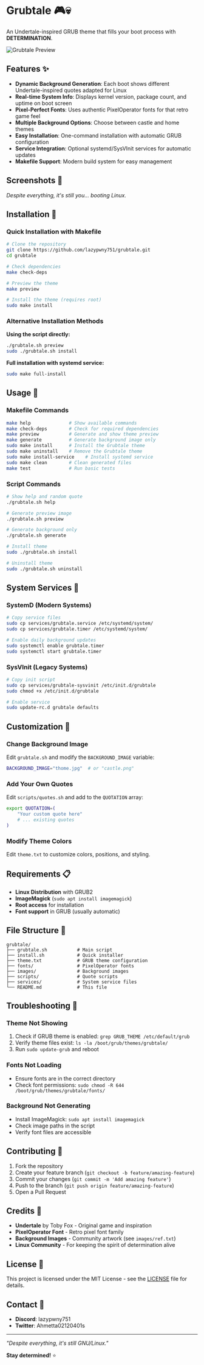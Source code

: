 # Grubtale 🎮💀

An Undertale-inspired GRUB theme that fills your boot process with **DETERMINATION**.

![Grubtale Preview](https://github.com/user-attachments/assets/b626ba17-878d-412a-90c8-a6c5c12e0509)

## Features ✨

- **Dynamic Background Generation**: Each boot shows different Undertale-inspired quotes adapted for Linux
- **Real-time System Info**: Displays kernel version, package count, and uptime on boot screen
- **Pixel-Perfect Fonts**: Uses authentic PixelOperator fonts for that retro game feel
- **Multiple Background Options**: Choose between castle and home themes
- **Easy Installation**: One-command installation with automatic GRUB configuration
- **Service Integration**: Optional systemd/SysVInit services for automatic updates
- **Makefile Support**: Modern build system for easy management

## Screenshots 📸

*Despite everything, it's still you... booting Linux.*

## Installation 🚀

### Quick Installation with Makefile
```bash
# Clone the repository
git clone https://github.com/lazypwny751/grubtale.git
cd grubtale

# Check dependencies
make check-deps

# Preview the theme
make preview

# Install the theme (requires root)
sudo make install
```

### Alternative Installation Methods

**Using the script directly:**
```bash
./grubtale.sh preview
sudo ./grubtale.sh install
```

**Full installation with systemd service:**
```bash
sudo make full-install
```

## Usage 🎯

### Makefile Commands
```bash
make help              # Show available commands
make check-deps        # Check for required dependencies
make preview           # Generate and show theme preview
make generate          # Generate background image only
sudo make install      # Install the Grubtale theme
sudo make uninstall    # Remove the Grubtale theme
sudo make install-service    # Install systemd service
sudo make clean        # Clean generated files
make test              # Run basic tests
```

### Script Commands
```bash
# Show help and random quote
./grubtale.sh help

# Generate preview image
./grubtale.sh preview

# Generate background only
./grubtale.sh generate

# Install theme
sudo ./grubtale.sh install

# Uninstall theme
sudo ./grubtale.sh uninstall
```

## System Services 🔧

### SystemD (Modern Systems)
```bash
# Copy service files
sudo cp services/grubtale.service /etc/systemd/system/
sudo cp services/grubtale.timer /etc/systemd/system/

# Enable daily background updates
sudo systemctl enable grubtale.timer
sudo systemctl start grubtale.timer
```

### SysVInit (Legacy Systems)
```bash
# Copy init script
sudo cp services/grubtale-sysvinit /etc/init.d/grubtale
sudo chmod +x /etc/init.d/grubtale

# Enable service
sudo update-rc.d grubtale defaults
```

## Customization 🎨

### Change Background Image
Edit `grubtale.sh` and modify the `BACKGROUND_IMAGE` variable:
```bash
BACKGROUND_IMAGE="thome.jpg"  # or "castle.png"
```

### Add Your Own Quotes
Edit `scripts/quotes.sh` and add to the `QUOTATION` array:
```bash
export QUOTATION=(
    "Your custom quote here"
    # ... existing quotes
)
```

### Modify Theme Colors
Edit `theme.txt` to customize colors, positions, and styling.

## Requirements 📋

- **Linux Distribution** with GRUB2
- **ImageMagick** (`sudo apt install imagemagick`)
- **Root access** for installation
- **Font support** in GRUB (usually automatic)

## File Structure 📁

```
grubtale/
├── grubtale.sh           # Main script
├── install.sh            # Quick installer
├── theme.txt             # GRUB theme configuration
├── fonts/                # PixelOperator fonts
├── images/               # Background images
├── scripts/              # Quote scripts
├── services/             # System service files
└── README.md             # This file
```

## Troubleshooting 🔧

### Theme Not Showing
1. Check if GRUB theme is enabled: `grep GRUB_THEME /etc/default/grub`
2. Verify theme files exist: `ls -la /boot/grub/themes/grubtale/`
3. Run `sudo update-grub` and reboot

### Fonts Not Loading
- Ensure fonts are in the correct directory
- Check font permissions: `sudo chmod -R 644 /boot/grub/themes/grubtale/fonts/`

### Background Not Generating
- Install ImageMagick: `sudo apt install imagemagick`
- Check image paths in the script
- Verify font files are accessible

## Contributing 🤝

1. Fork the repository
2. Create your feature branch (`git checkout -b feature/amazing-feature`)
3. Commit your changes (`git commit -m 'Add amazing feature'`)
4. Push to the branch (`git push origin feature/amazing-feature`)
5. Open a Pull Request

## Credits 🙏

- **Undertale** by Toby Fox - Original game and inspiration
- **PixelOperator Font** - Retro pixel font family
- **Background Images** - Community artwork (see `images/ref.txt`)
- **Linux Community** - For keeping the spirit of determination alive

## License 📄

This project is licensed under the MIT License - see the [LICENSE](LICENSE) file for details.

## Contact 📧

- **Discord**: lazypwny751
- **Twitter**: Ahmetta02120401s

---

*"Despite everything, it's still GNU/Linux."*

**Stay determined!** ⭐

